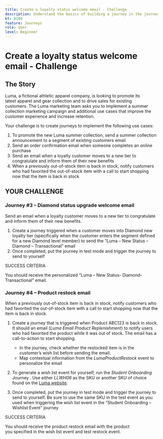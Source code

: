 ```yaml
---
title: Create a loyalty status welcome email - Challenge
description: Understand the basics of building a journey in the journey canvas.
kt: 8109
feature: Journeys
role: User
level: Beginner
---
```


# Create a loyalty status welcome email - Challenge

## The Story

Luma, a fictional athletic apparel company, is looking to promote its latest apparel and gear collection and to drive sales for existing customers. The Luma marketing team asks you to implement a summer collection marketing campaign and additional use cases that improve the customer experience and increase retention.

Your challenge is to create journeys to implement the following use cases:

1. To promote the new Luma summer collection, send a summer collection announcement to a segment of existing customers email
2. Send an order confirmation email when someone completes an online purchase
3. Send an email when a loyalty customer moves to a new tier to congratulate and inform them of their new benefits
4. When a previously out-of-stock item is back in stock, notify customers who had favorited the out-of-stock item with a call to start shopping now that the item is back in stock

## YOUR CHALLENGE

### **Journey #3 – Diamond status upgrade welcome email**

Send an email when a loyalty customer moves to a new tier to congratulate and inform them of their new benefits.

1. Create a journey triggered when a customer moves into Diamond new loyalty tier (specifically when the customer enters the segment defined for a new Diamond level member) to send the “Luma – New Status – Diamond – Transactional” email
2. Once completed, put the journey in test mode and trigger the journey to send to yourself  

SUCCESS CRITERIA

You should receive the personalized “Luma – New Status- Diamond-Transactional” email.

### **Journey #4 – Product restock email**

When a previously out-of-stock item is back in stock, notify customers who had favorited the out-of-stock item with a call to start shopping now that the item is back in stock.

1. Create a journey that is triggered when Product ABC123 is back in stock. It should an email (*Luma Email Product Replenishment*) to notify users who had favorited the product while it was out of stock. The email has a call-to-action to start shopping.

   * In the journey, check whether the restocked item is in the customer’s wish list before sending the email.
   * Map contextual information from the *LumaProductRestock* event to personalize the email

2. To generate a wish list event for yourself, run the *Student Onboarding* Journey . Use either *LLWH06* as the SKU or another SKU of choice found on the [Luma website](https://publish1034.adobedemo.com/content/luma/us/en.html).

3. Once completed, put the journey in test mode and trigger the journey to send to yourself. Be sure to use the same SKU in the test event as you used when triggering the wish list event in the “Student Onboarding – Wishlist Event” journey

SUCCESS CRITERIA

You should receive the product restock email with the product you specified in the wish list event and test restock event.
